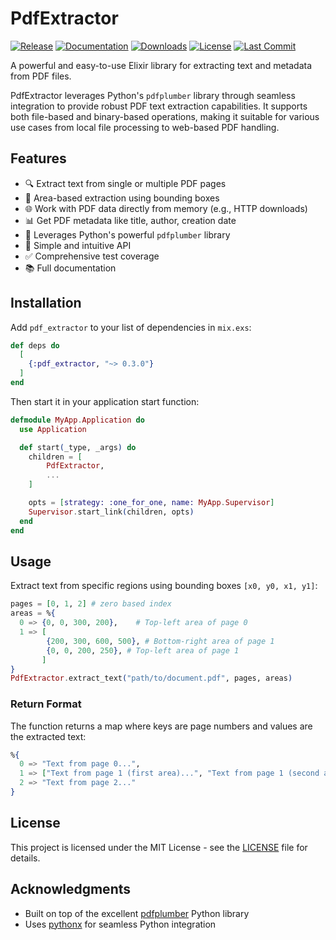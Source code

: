 # PdfExtractor

[![Release](https://img.shields.io/hexpm/v/pdf_extractor.svg)](https://hex.pm/packages/pdf_extractor)
[![Documentation](https://img.shields.io/badge/docs-hexpm-blue.svg)](https://hexdocs.pm/pdf_extractor)
[![Downloads](https://img.shields.io/hexpm/dt/pdf_extractor.svg)](https://hex.pm/packages/pdf_extractor)
[![License](https://img.shields.io/hexpm/l/pdf_extractor.svg)](https://hex.pm/packages/pdf_extractor)
[![Last Commit](https://img.shields.io/github/last-commit/nelsonmestevao/pdf_extractor.svg)](https://github.com/nelsonmestevao/pdf_extractor)


A powerful and easy-to-use Elixir library for extracting text and metadata from PDF files.

PdfExtractor leverages Python's `pdfplumber` library through seamless integration to provide
robust PDF text extraction capabilities. It supports both file-based and binary-based operations,
making it suitable for various use cases from local file processing to web-based PDF handling.

## Features

- 🔍 Extract text from single or multiple PDF pages
- 📍 Area-based extraction using bounding boxes
- 🌐 Work with PDF data directly from memory (e.g., HTTP downloads)
- 📊 Get PDF metadata like title, author, creation date
- 🐍 Leverages Python's powerful `pdfplumber` library
- 🚀 Simple and intuitive API
- ✅ Comprehensive test coverage
- 📚 Full documentation

## Installation

Add `pdf_extractor` to your list of dependencies in `mix.exs`:

```elixir
def deps do
  [
    {:pdf_extractor, "~> 0.3.0"}
  ]
end
```

Then start it in your application start function:

```elixir
defmodule MyApp.Application do
  use Application

  def start(_type, _args) do
    children = [
        PdfExtractor,
        ...
    ]

    opts = [strategy: :one_for_one, name: MyApp.Supervisor]
    Supervisor.start_link(children, opts)
  end
end
```

## Usage

Extract text from specific regions using bounding boxes `[x0, y0, x1, y1]`:

```elixir
pages = [0, 1, 2] # zero based index
areas = %{
  0 => {0, 0, 300, 200},    # Top-left area of page 0
  1 => [
        {200, 300, 600, 500}, # Bottom-right area of page 1
        {0, 0, 200, 250}, # Top-left area of page 1
       ]
}
PdfExtractor.extract_text("path/to/document.pdf", pages, areas)
```

### Return Format

The function returns a map where keys are page numbers and values are the extracted text:

```elixir
%{
  0 => "Text from page 0...",
  1 => ["Text from page 1 (first area)...", "Text from page 1 (second area)..."],
  2 => "Text from page 2..."
}
```

## License

This project is licensed under the MIT License - see the [LICENSE](LICENSE) file for details.

## Acknowledgments

- Built on top of the excellent [pdfplumber](https://github.com/jsvine/pdfplumber) Python library
- Uses [pythonx](https://github.com/livebook-dev/pythonx) for seamless Python integration

